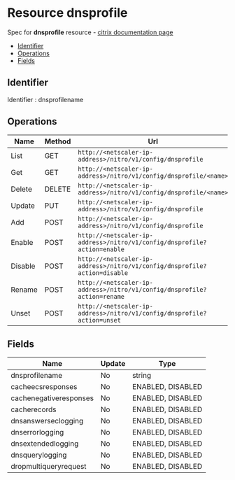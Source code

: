 # Resource dnsprofile

Spec for **dnsprofile** resource - [citrix documentation page](https://developer-docs.citrix.com/projects/netscaler-nitro-api/en/11.0/configuration/domain-name-service/dnsprofile/dnsprofile/)

- [Identifier](#identifier)
- [Operations](#operations)
- [Fields](#fields)

## Identifier

Identifier : dnsprofilename

## Operations

| Name | Method | Url |
|----|----|----|
| List | GET | `http://<netscaler-ip-address>/nitro/v1/config/dnsprofile` |
| Get | GET | `http://<netscaler-ip-address>/nitro/v1/config/dnsprofile/<name>` |
| Delete | DELETE | `http://<netscaler-ip-address>/nitro/v1/config/dnsprofile/<name>` |
| Update | PUT | `http://<netscaler-ip-address>/nitro/v1/config/dnsprofile` |
| Add | POST | `http://<netscaler-ip-address>/nitro/v1/config/dnsprofile` |
| Enable | POST | `http://<netscaler-ip-address>/nitro/v1/config/dnsprofile?action=enable` |
| Disable | POST | `http://<netscaler-ip-address>/nitro/v1/config/dnsprofile?action=disable` |
| Rename | POST | `http://<netscaler-ip-address>/nitro/v1/config/dnsprofile?action=rename` |
| Unset | POST | `http://<netscaler-ip-address>/nitro/v1/config/dnsprofile?action=unset` |

## Fields

| Name | Update | Type |
|----|----|----|
| dnsprofilename | No | string |
| cacheecsresponses | No | ENABLED, DISABLED |
| cachenegativeresponses | No | ENABLED, DISABLED |
| cacherecords | No | ENABLED, DISABLED |
| dnsanswerseclogging | No | ENABLED, DISABLED |
| dnserrorlogging | No | ENABLED, DISABLED |
| dnsextendedlogging | No | ENABLED, DISABLED |
| dnsquerylogging | No | ENABLED, DISABLED |
| dropmultiqueryrequest | No | ENABLED, DISABLED |

